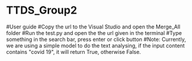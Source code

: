 # TTDS_Group2

#User guide
#Copy the url to the Visual Studio and open the Merge_All folder
#Run the test.py and open the the url given in the terminal
#Type something in the search bar, press enter or click button
#Note: Currently, we are using a simple model to do the text analysing, if the input content contains "covid 19", it will return True, otherwise False.

